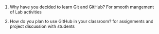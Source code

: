 1. Why have you decided to learn Git and GitHub?
For smooth mangement of Lab activities 

2. How do you plan to use GitHub in your classroom?
for assignments and project discussion with students